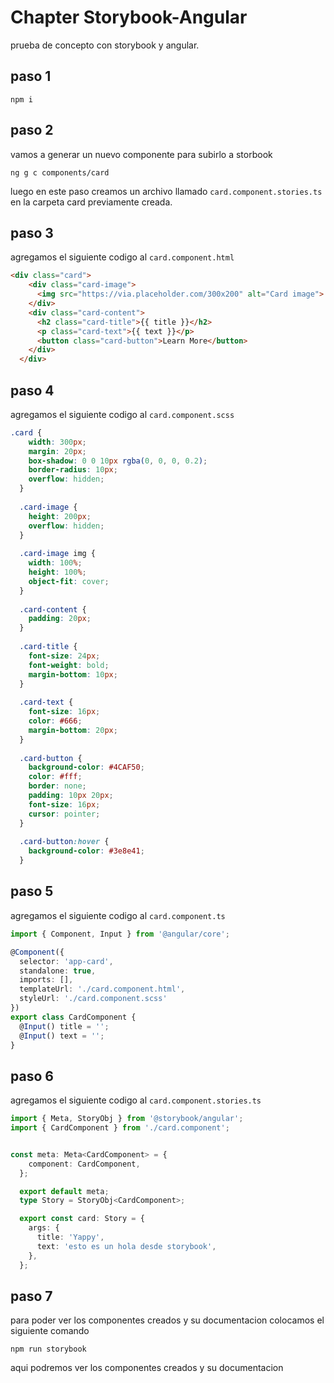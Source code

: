 # Chapter Storybook-Angular

prueba de concepto con storybook y angular.

## paso 1

`npm i`

## paso 2

vamos a generar un nuevo componente para subirlo a storbook

`ng g c components/card`

luego en este paso creamos un archivo llamado `card.component.stories.ts` en la carpeta card previamente creada.

## paso 3

agregamos el siguiente codigo al `card.component.html`

```html
<div class="card">
    <div class="card-image">
      <img src="https://via.placeholder.com/300x200" alt="Card image">
    </div>
    <div class="card-content">
      <h2 class="card-title">{{ title }}</h2>
      <p class="card-text">{{ text }}</p>
      <button class="card-button">Learn More</button>
    </div>
  </div>
```

## paso 4

agregamos el siguiente codigo al `card.component.scss`

```scss
.card {
    width: 300px;
    margin: 20px;
    box-shadow: 0 0 10px rgba(0, 0, 0, 0.2);
    border-radius: 10px;
    overflow: hidden;
  }
  
  .card-image {
    height: 200px;
    overflow: hidden;
  }
  
  .card-image img {
    width: 100%;
    height: 100%;
    object-fit: cover;
  }
  
  .card-content {
    padding: 20px;
  }
  
  .card-title {
    font-size: 24px;
    font-weight: bold;
    margin-bottom: 10px;
  }
  
  .card-text {
    font-size: 16px;
    color: #666;
    margin-bottom: 20px;
  }
  
  .card-button {
    background-color: #4CAF50;
    color: #fff;
    border: none;
    padding: 10px 20px;
    font-size: 16px;
    cursor: pointer;
  }
  
  .card-button:hover {
    background-color: #3e8e41;
  }
```

## paso 5

agregamos el siguiente codigo al `card.component.ts`

```ts
import { Component, Input } from '@angular/core';

@Component({
  selector: 'app-card',
  standalone: true,
  imports: [],
  templateUrl: './card.component.html',
  styleUrl: './card.component.scss'
})
export class CardComponent {
  @Input() title = '';
  @Input() text = '';
}
```

## paso 6

agregamos el siguiente codigo al `card.component.stories.ts`

```ts
import { Meta, StoryObj } from '@storybook/angular';
import { CardComponent } from './card.component';


const meta: Meta<CardComponent> = {
    component: CardComponent,
  };

  export default meta; 
  type Story = StoryObj<CardComponent>;

  export const card: Story = {
    args: {
      title: 'Yappy',
      text: 'esto es un hola desde storybook',
    },
  };
```
## paso 7

para poder ver los componentes creados y su documentacion colocamos el siguiente comando

`npm run storybook`

aqui podremos ver los componentes creados y su documentacion